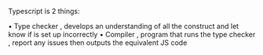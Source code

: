 Typescript is 2 things:

• Type checker , develops an understanding of all the construct and let know if is set up incorrectly
• Compiler , program that runs the type checker , report any issues then outputs the equivalent JS code
